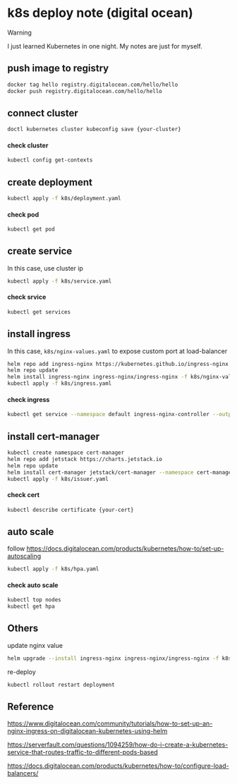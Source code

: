 # k8s deploy note (digital ocean)

> [!WARNING]
> I just learned Kubernetes in one night. My notes are just for myself.

## push image to registry
```bash
docker tag hello registry.digitalocean.com/hello/hello
docker push registry.digitalocean.com/hello/hello
```

## connect cluster
```bash
doctl kubernetes cluster kubeconfig save {your-cluster}
```

#### check cluster
```bash
kubectl config get-contexts
```

## create deployment
```bash
kubectl apply -f k8s/deployment.yaml
```

#### check pod
```bash
kubectl get pod
```

## create service

In this case, use cluster ip
```bash
kubectl apply -f k8s/service.yaml
```

#### check srvice
```bash
kubectl get services
```

## install ingress

In this case, `k8s/nginx-values.yaml` to expose custom port at load-balancer
```bash
helm repo add ingress-nginx https://kubernetes.github.io/ingress-nginx
helm repo update
helm install ingress-nginx ingress-nginx/ingress-nginx -f k8s/nginx-values.yaml
kubectl apply -f k8s/ingress.yaml
```

#### check ingress
```bash
kubectl get service --namespace default ingress-nginx-controller --output wide
```

## install cert-manager
```bash
kubectl create namespace cert-manager
helm repo add jetstack https://charts.jetstack.io
helm repo update
helm install cert-manager jetstack/cert-manager --namespace cert-manager --version v1.10.1 --set installCRDs=true
kubectl apply -f k8s/issuer.yaml
```

#### check cert
```bash
kubectl describe certificate {your-cert}
```

## auto scale
follow https://docs.digitalocean.com/products/kubernetes/how-to/set-up-autoscaling

```bash
kubectl apply -f k8s/hpa.yaml
```

#### check auto scale
```bash
kubectl top nodes
kubectl get hpa
```

## Others

update nginx value
```bash
helm upgrade --install ingress-nginx ingress-nginx/ingress-nginx -f k8s/nginx-values.yaml
```

re-deploy
```bash
kubectl rollout restart deployment
```

## Reference

https://www.digitalocean.com/community/tutorials/how-to-set-up-an-nginx-ingress-on-digitalocean-kubernetes-using-helm

https://serverfault.com/questions/1094259/how-do-i-create-a-kubernetes-service-that-routes-traffic-to-different-pods-based

https://docs.digitalocean.com/products/kubernetes/how-to/configure-load-balancers/
